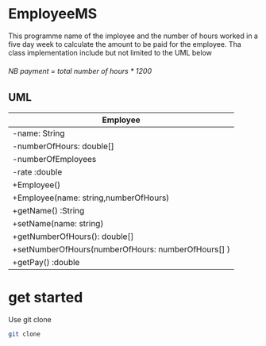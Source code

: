 # EmployeeMS
This programme name of the imployee and the number of hours worked in a five day week to calculate the amount  to be paid for the employee. Tha class implementation include but not limited to the UML below

###### NB payment = total number of hours * 1200
## UML

|Employee|
| ------ |
|-name: String
|-numberOfHours: double[]
|-numberOfEmployees|
|-rate :double|
+Employee()|
+Employee(name: string,numberOfHours)|
+getName() :String|
+setName(name: string)|
+getNumberOfHours(): double[]|
+setNumberOfHours(numberOfHours: numberOfHours[] )|
+getPay() :double|

# get started


Use git clone

```bash
git clone
```
